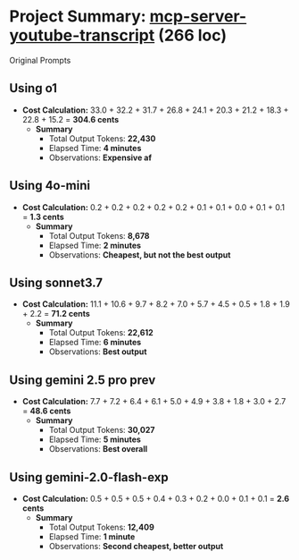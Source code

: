 # Project Summary: [mcp-server-youtube-transcript](https://github.com/kimtaeyoon83/mcp-server-youtube-transcript) (266 loc)
Original Prompts
## Using o1
- **Cost Calculation:** 33.0 + 32.2 + 31.7 + 26.8 + 24.1 + 20.3 + 21.2 + 18.3 + 22.8 + 15.2 = **304.6 cents**
  - **Summary**
    - Total Output Tokens: **22,430**
    - Elapsed Time: **4 minutes**
    - Observations: **Expensive af**

## Using 4o-mini
- **Cost Calculation:** 0.2 + 0.2 + 0.2 + 0.2 + 0.2 + 0.1 + 0.1 + 0.0 + 0.1 + 0.1 = **1.3 cents**
  - **Summary**
    - Total Output Tokens: **8,678**
    - Elapsed Time: **2 minutes**
    - Observations: **Cheapest, but not the best output**

## Using sonnet3.7
- **Cost Calculation:** 11.1 + 10.6 + 9.7 + 8.2 + 7.0 + 5.7 + 4.5 + 0.5 + 1.8 + 1.9 + 2.2 = **71.2 cents**
  - **Summary**
    - Total Output Tokens: **22,612**
    - Elapsed Time: **6 minutes**
    - Observations: **Best output**

## Using gemini 2.5 pro prev
- **Cost Calculation:** 7.7 + 7.2 + 6.4 + 6.1 + 5.0 + 4.9 + 3.8 + 1.8 + 3.0 + 2.7 = **48.6 cents**
  - **Summary**
    - Total Output Tokens: **30,027**
    - Elapsed Time: **5 minutes**
    - Observations: **Best overall**

## Using gemini-2.0-flash-exp
- **Cost Calculation:** 0.5 + 0.5 + 0.5 + 0.4 + 0.3 + 0.2 + 0.0 + 0.1 + 0.1 = **2.6 cents**
  - **Summary**
    - Total Output Tokens: **12,409**
    - Elapsed Time: **1 minute**
    - Observations: **Second cheapest, better output**
